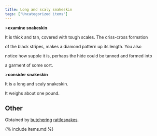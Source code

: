 ```yaml
---
title: Long and scaly snakeskin
tags: ["Uncategorized items"]
---
```

\>**examine snakeskin**

It is thick and tan, covered with tough scales. The criss-cross
formation

of the black stripes, makes a diamond pattern up its length. You also

notice how supple it is, perhaps the hide could be tanned and formed
into

a garment of some sort.

\>**consider snakeskin**

It is a long and scaly snakeskin.

It weighs about one pound.

## Other

Obtained by [butchering](butcher "wikilink")
[rattlesnakes](rattlesnake "wikilink").

{% include Items.md %}
